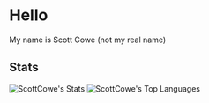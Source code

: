 # Hello

My name is Scott Cowe (not my real name)

## Stats

![ScottCowe's Stats](https://github-readme-stats.vercel.app/api?username=ScottCowe&theme=catppuccin_mocha&show_icons=true&hide_border=true&count_private=true&rank_icon=percentile)
![ScottCowe's Top Languages](https://github-readme-stats.vercel.app/api/top-langs/?username=ScottCowe&theme=catppuccin_mocha&show_icons=true&hide_border=true&layout=compact&langs_count=10)
